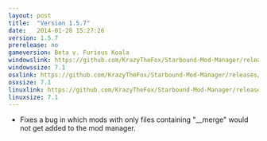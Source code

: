 ```yaml
---
layout: post
title:  "Version 1.5.7"
date:   2014-01-28 15:27:26
version: 1.5.7
prerelease: no
gameversion: Beta v. Furious Koala
windowslink: https://github.com/KrazyTheFox/Starbound-Mod-Manager/releases/download/v1.5.7/StarboundModManager-KrazyTheFox.zip
windowssize: 7.1
osxlink: https://github.com/KrazyTheFox/Starbound-Mod-Manager/releases/download/v1.5.7/StarboundModManager-KrazyTheFox.zip
osxsize: 7.1
linuxlink: https://github.com/KrazyTheFox/Starbound-Mod-Manager/releases/download/v1.5.7/StarboundModManager-KrazyTheFox.zip
linuxsize: 7.1
---
```

<ul class="hyphen-list">
	<li>Fixes a bug in which mods with only files containing "__merge" would not get added to the mod manager.</li>
</ul>